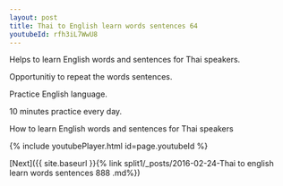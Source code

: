 ```yaml
---
layout: post
title: Thai to English learn words sentences 64 
youtubeId: rfh3iL7WwU8
---
```

 
 
Helps to learn English words and sentences for Thai speakers.

Opportunitiy to repeat the words sentences. 

Practice English language. 
 
10 minutes practice every day. 
 
How to learn English words and sentences for Thai speakers 
 
{% include youtubePlayer.html id=page.youtubeId %}
 
 
[Next]({{ site.baseurl }}{% link  split1/_posts/2016-02-24-Thai to english learn words sentences 888 .md%})
 

